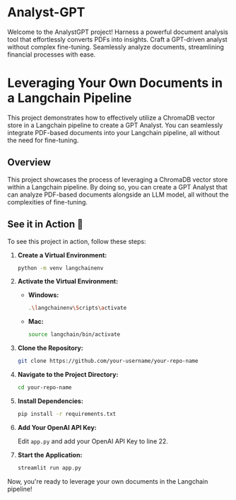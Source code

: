 # Analyst-GPT
Welcome to the AnalystGPT project! Harness a powerful document analysis tool that effortlessly converts PDFs into insights. Craft a GPT-driven analyst without complex fine-tuning. Seamlessly analyze documents, streamlining financial processes with ease.

# Leveraging Your Own Documents in a Langchain Pipeline

This project demonstrates how to effectively utilize a ChromaDB vector store in a Langchain pipeline to create a GPT Analyst. You can seamlessly integrate PDF-based documents into your Langchain pipeline, all without the need for fine-tuning.

## Overview

This project showcases the process of leveraging a ChromaDB vector store within a Langchain pipeline. By doing so, you can create a GPT Analyst that can analyze PDF-based documents alongside an LLM model, all without the complexities of fine-tuning.

## See it in Action 🚀

To see this project in action, follow these steps:

1. **Create a Virtual Environment:**

    ```bash
    python -m venv langchainenv
    ```

2. **Activate the Virtual Environment:**

    - **Windows:**

        ```bash
        .\langchainenv\Scripts\activate
        ```

    - **Mac:**

        ```bash
        source langchain/bin/activate
        ```

3. **Clone the Repository:**

    ```bash
    git clone https://github.com/your-username/your-repo-name
    ```

4. **Navigate to the Project Directory:**

    ```bash
    cd your-repo-name
    ```

5. **Install Dependencies:**

    ```bash
    pip install -r requirements.txt
    ```

6. **Add Your OpenAI API Key:**

    Edit `app.py` and add your OpenAI API Key to line 22.

7. **Start the Application:**

    ```bash
    streamlit run app.py
    ```

Now, you're ready to leverage your own documents in the Langchain pipeline!


